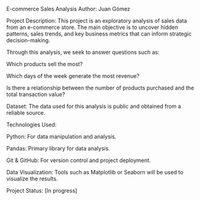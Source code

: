 E-commerce Sales Analysis
Author: Juan Gómez

Project Description:
This project is an exploratory analysis of sales data from an e-commerce store. The main objective is to uncover hidden patterns, sales trends, and key business metrics that can inform strategic decision-making.

Through this analysis, we seek to answer questions such as:

Which products sell the most?

Which days of the week generate the most revenue?

Is there a relationship between the number of products purchased and the total transaction value?

Dataset:
The data used for this analysis is public and obtained from a reliable source.

Technologies Used:

Python: For data manipulation and analysis.

Pandas: Primary library for data analysis.

Git & GitHub: For version control and project deployment.

Data Visualization: Tools such as Matplotlib or Seaborn will be used to visualize the results.

Project Status:
[In progress]
